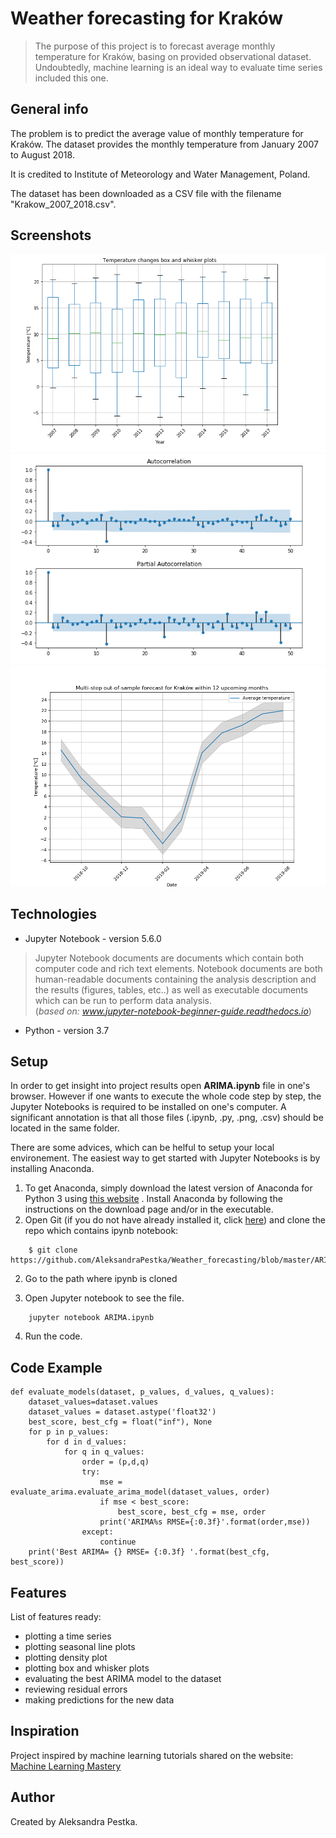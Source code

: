 # Weather forecasting for Kraków
> The purpose of this project is to forecast average monthly temperature for Kraków, basing on provided observational dataset.
Undoubtedly, machine learning is an ideal way to evaluate time series included this one. 

## General info
The problem is to predict the average value of monthly temperature for Kraków. The dataset provides the monthly temperature from January 2007 to August 2018.

It is credited to Institute of Meteorology and Water Management, Poland. 

The dataset has been downloaded as a CSV file with the filename "Krakow_2007_2018.csv".

## Screenshots
<p align="center">
<img src="./image_examples/Capture.PNG" width="600">
<img src="./image_examples/Capture2.PNG" width="600">
<img src="./image_examples/Capture3.PNG" width="600">
</p>

## Technologies
* Jupyter Notebook - version 5.6.0
>Jupyter Notebook documents are documents which contain both computer code and rich text elements. Notebook documents are both human-readable documents containing the analysis description and the results (figures, tables, etc..) as well as executable documents which can be run to perform data analysis.<br>(*based on: www.jupyter-notebook-beginner-guide.readthedocs.io*)
* Python - version 3.7

## Setup
In order to get insight into project results open **ARIMA.ipynb** file in one's browser. However if one wants to execute the whole code step by step, the Jupyter Notebooks is required to be installed on one's computer. A significant annotation is that all those files (.ipynb, .py, .png, .csv) should be located in the same folder. 

There are some advices, which can be helful to setup your local environement. The easiest way to get started with Jupyter Notebooks is by installing Anaconda.

1. To get Anaconda, simply download the latest version of Anaconda for Python 3 using [this website](https://www.anaconda.com/) .
Install Anaconda by following the instructions on the download page and/or in the executable.
2. Open Git (if you do not have already installed it, click [here](https://git-scm.com/)) and clone the repo which contains ipynb notebook:
```
    $ git clone https://github.com/AleksandraPestka/Weather_forecasting/blob/master/ARIMA.ipynb
```
2. Go to the path where ipynb is cloned

3. Open Jupyter notebook to see the file.
```
    jupyter notebook ARIMA.ipynb
```
4. Run the code. 

## Code Example
```
def evaluate_models(dataset, p_values, d_values, q_values):
    dataset_values=dataset.values
    dataset_values = dataset.astype('float32')
    best_score, best_cfg = float("inf"), None
    for p in p_values:
        for d in d_values:
            for q in q_values:
                order = (p,d,q)
                try:
                    mse = evaluate_arima.evaluate_arima_model(dataset_values, order)
                    if mse < best_score:
                        best_score, best_cfg = mse, order
                    print('ARIMA%s RMSE={:0.3f}'.format(order,mse))
                except:
                    continue
    print('Best ARIMA= {} RMSE= {:0.3f} '.format(best_cfg, best_score))
```

## Features
List of features ready:
* plotting a time series
* plotting seasonal line plots
* plotting density plot
* plotting box and whisker plots
* evaluating the best ARIMA model to the dataset
* reviewing residual errors
* making predictions for the new data 


## Inspiration
Project inspired by machine learning tutorials shared on the website: [Machine Learning Mastery](https://machinelearningmastery.com/start-here/)

## Author 
Created by Aleksandra Pestka. 
